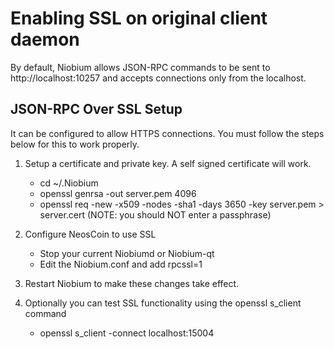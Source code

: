 Enabling SSL on original client daemon
======================================
By default, Niobium allows JSON-RPC commands to be sent to http://localhost:10257
and accepts connections only from the localhost.

JSON-RPC Over SSL Setup
-----------------------
It can be configured to allow HTTPS connections.  You must follow the steps below
for this to work properly.

1. Setup a certificate and private key.  A self signed certificate will work.
    * cd ~/.Niobium
    * openssl genrsa -out server.pem 4096
    * openssl req -new -x509 -nodes -sha1 -days 3650 -key server.pem > server.cert
    (NOTE: you should NOT enter a passphrase)

2. Configure NeosCoin to use SSL
    * Stop your current Niobiumd or Niobium-qt
    * Edit the Niobium.conf and add
      rpcssl=1

3. Restart Niobium to make these changes take effect.

4. Optionally you can test SSL functionality using the openssl s_client command
    * openssl s_client -connect localhost:15004
